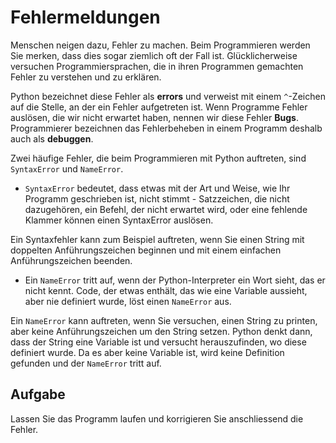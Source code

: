 # Fehlermeldungen


Menschen neigen dazu, Fehler zu machen. Beim Programmieren werden Sie merken, dass dies sogar ziemlich oft der Fall ist.
 Glücklicherweise versuchen Programmiersprachen, die in ihren Programmen gemachten Fehler zu verstehen und zu erklären.
  

 Python bezeichnet diese Fehler als **errors** und verweist mit einem `^`-Zeichen auf die Stelle, an
 der ein Fehler aufgetreten ist. Wenn Programme Fehler auslösen, die wir nicht erwartet haben, nennen wir diese Fehler
 **Bugs**. Programmierer bezeichnen das Fehlerbeheben in einem Programm deshalb auch als **debuggen**.
  

 Zwei häufige Fehler, die beim Programmieren mit Python auftreten, sind `SyntaxError` und `NameError`.
- `SyntaxError` bedeutet, dass etwas mit der Art und Weise, wie Ihr Programm geschrieben ist, nicht stimmt - Satzzeichen,
 die nicht dazugehören, ein Befehl, der nicht erwartet wird, oder eine fehlende Klammer können einen SyntaxError auslösen.
   

Ein Syntaxfehler kann zum Beispiel auftreten, wenn Sie einen String mit doppelten Anführungszeichen beginnen und mit
 einem einfachen Anführungszeichen beenden.

  

- Ein `NameError` tritt auf, wenn der Python-Interpreter ein Wort sieht, das er nicht kennt. Code, der etwas enthält, das
 wie eine Variable aussieht, aber nie definiert wurde, löst einen `NameError` aus.
   

 Ein `NameError` kann auftreten, wenn Sie versuchen, einen String zu printen, aber keine Anführungszeichen
 um den String setzen. Python denkt dann, dass der String eine Variable ist und versucht herauszufinden, wo diese definiert wurde.
Da es aber keine Variable ist, wird keine Definition gefunden und der `NameError` tritt auf.




## Aufgabe


Lassen Sie das Programm laufen und korrigieren Sie anschliessend die Fehler.